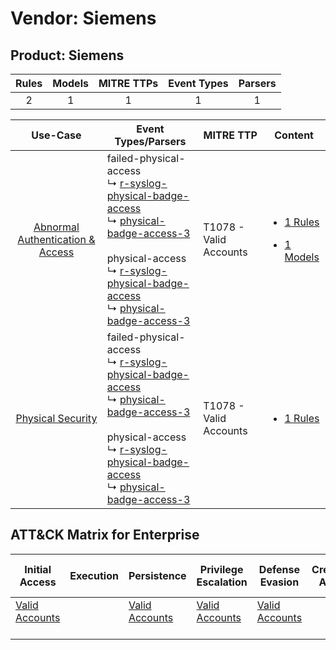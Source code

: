 Vendor: Siemens
===============
Product: Siemens
----------------
| Rules | Models | MITRE TTPs | Event Types | Parsers |
|:-----:|:------:|:----------:|:-----------:|:-------:|
|   2   |   1    |     1      |      1      |    1    |

|                                           Use-Case                                           | Event Types/Parsers                                                                                                                                                                                                                                                                                                                                                                                                     | MITRE TTP                  | Content                                                                                                                     |
|:--------------------------------------------------------------------------------------------:| ----------------------------------------------------------------------------------------------------------------------------------------------------------------------------------------------------------------------------------------------------------------------------------------------------------------------------------------------------------------------------------------------------------------------- | -------------------------- | --------------------------------------------------------------------------------------------------------------------------- |
| [Abnormal Authentication & Access](../../../UseCases/uc_abnormal_authentication_&_access.md) |  failed-physical-access<br> ↳ [r-syslog-physical-badge-access](Parsers/parserContent_r-syslog-physical-badge-access.md)<br> ↳ [physical-badge-access-3](Parsers/parserContent_physical-badge-access-3.md)<br><br> physical-access<br> ↳ [r-syslog-physical-badge-access](Parsers/parserContent_r-syslog-physical-badge-access.md)<br> ↳ [physical-badge-access-3](Parsers/parserContent_physical-badge-access-3.md)<br> | T1078 - Valid Accounts<br> | [<ul><li>1 Rules</li></ul><ul><li>1 Models</li></ul>](Rules_Models/r_m_siemens_siemens_Abnormal_Authentication_&_Access.md) |
|                [Physical Security](../../../UseCases/uc_physical_security.md)                |  failed-physical-access<br> ↳ [r-syslog-physical-badge-access](Parsers/parserContent_r-syslog-physical-badge-access.md)<br> ↳ [physical-badge-access-3](Parsers/parserContent_physical-badge-access-3.md)<br><br> physical-access<br> ↳ [r-syslog-physical-badge-access](Parsers/parserContent_r-syslog-physical-badge-access.md)<br> ↳ [physical-badge-access-3](Parsers/parserContent_physical-badge-access-3.md)<br> | T1078 - Valid Accounts<br> | [<ul><li>1 Rules</li></ul>](Rules_Models/r_m_siemens_siemens_Physical_Security.md)                                          |

ATT&CK Matrix for Enterprise
----------------------------
| Initial Access                                                      | Execution | Persistence                                                         | Privilege Escalation                                                | Defense Evasion                                                     | Credential Access | Discovery | Lateral Movement | Collection | Command and Control | Exfiltration | Impact |
| ------------------------------------------------------------------- | --------- | ------------------------------------------------------------------- | ------------------------------------------------------------------- | ------------------------------------------------------------------- | ----------------- | --------- | ---------------- | ---------- | ------------------- | ------------ | ------ |
| [Valid Accounts](https://attack.mitre.org/techniques/T1078)<br><br> |           | [Valid Accounts](https://attack.mitre.org/techniques/T1078)<br><br> | [Valid Accounts](https://attack.mitre.org/techniques/T1078)<br><br> | [Valid Accounts](https://attack.mitre.org/techniques/T1078)<br><br> |                   |           |                  |            |                     |              |        |